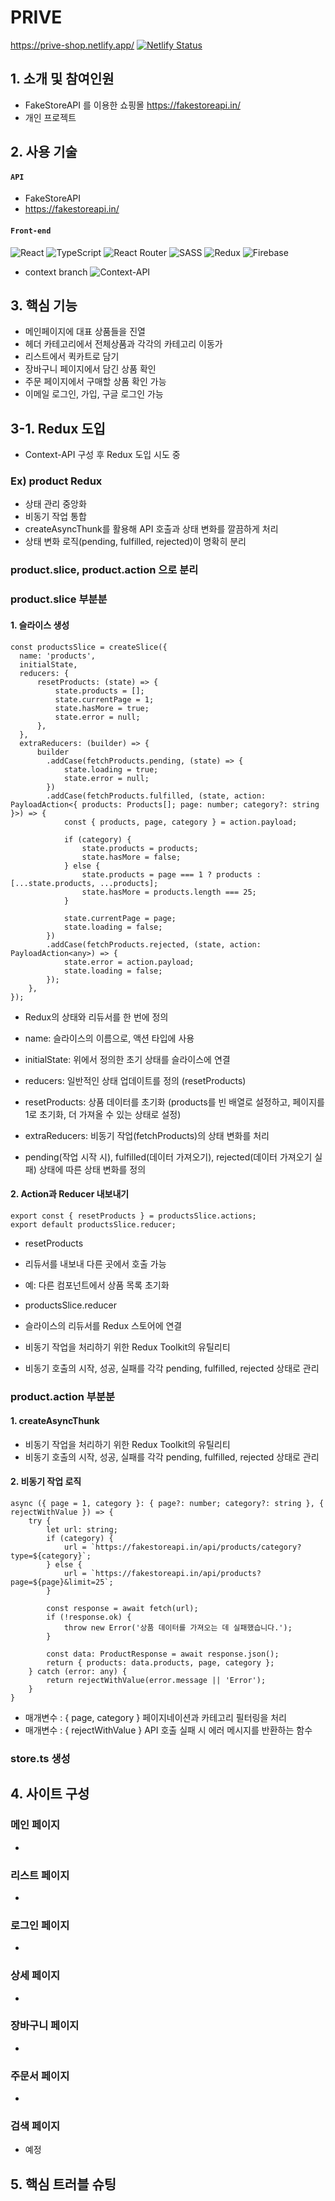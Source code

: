 # PRIVE
https://prive-shop.netlify.app/
[![Netlify Status](https://api.netlify.com/api/v1/badges/6bcb29fe-aef3-4262-ac6b-772ec3ffda00/deploy-status)](https://app.netlify.com/sites/prive-shop/deploys)


## 1. 소개 및  참여인원
- FakeStoreAPI 를 이용한 쇼핑몰 https://fakestoreapi.in/
- 개인 프로젝트

## 2. 사용 기술
#### `API`
  - FakeStoreAPI
  - https://fakestoreapi.in/

#### `Front-end`
![React](https://img.shields.io/badge/react-%2320232a.svg?style=for-the-badge&logo=react&logoColor=%2361DAFB)
![TypeScript](https://img.shields.io/badge/typescript-%23007ACC.svg?style=for-the-badge&logo=typescript&logoColor=white)
![React Router](https://img.shields.io/badge/React_Router-CA4245?style=for-the-badge&logo=react-router&logoColor=white)
![SASS](https://img.shields.io/badge/SASS-hotpink.svg?style=for-the-badge&logo=SASS&logoColor=white)
![Redux](https://img.shields.io/badge/redux-%23593d88.svg?style=for-the-badge&logo=redux&logoColor=white)
![Firebase](https://img.shields.io/badge/firebase-%23039BE5.svg?style=for-the-badge&logo=firebase)
- context branch
![Context-API](https://img.shields.io/badge/Context--Api-000000?style=for-the-badge&logo=react)

## 3. 핵심 기능
- 메인페이지에 대표 상품들을 진열
- 헤더 카테고리에서 전체상품과 각각의 카테고리 이동가
- 리스트에서 퀵카트로 담기 
- 장바구니 페이지에서 담긴 상품 확인
- 주문 페이지에서 구매할 상품 확인 가능
- 이메일 로그인, 가입, 구글 로그인 가능

## 3-1. Redux 도입
- Context-API 구성 후 Redux 도입 시도 중

### Ex) product Redux
- 상태 관리 중앙화
- 비동기 작업 통합
- createAsyncThunk를 활용해 API 호출과 상태 변화를 깔끔하게 처리
- 상태 변화 로직(pending, fulfilled, rejected)이 명확히 분리

### product.slice, product.action 으로 분리

### product.slice 부분분
#### 1. 슬라이스 생성
  ```
  const productsSlice = createSlice({
    name: 'products',
    initialState,
    reducers: {
        resetProducts: (state) => {
            state.products = [];
            state.currentPage = 1;
            state.hasMore = true;
            state.error = null;
        },
    },
    extraReducers: (builder) => {
        builder
          .addCase(fetchProducts.pending, (state) => {
              state.loading = true;
              state.error = null;
          })
          .addCase(fetchProducts.fulfilled, (state, action: PayloadAction<{ products: Products[]; page: number; category?: string }>) => {
              const { products, page, category } = action.payload;

              if (category) {
                  state.products = products;
                  state.hasMore = false;
              } else {
                  state.products = page === 1 ? products : [...state.products, ...products];
                  state.hasMore = products.length === 25;
              }

              state.currentPage = page;
              state.loading = false;
          })
          .addCase(fetchProducts.rejected, (state, action: PayloadAction<any>) => {
              state.error = action.payload;
              state.loading = false;
          });
      },
  });
  ```
- Redux의 상태와 리듀서를 한 번에 정의
- name: 슬라이스의 이름으로, 액션 타입에 사용
- initialState: 위에서 정의한 초기 상태를 슬라이스에 연결

- reducers: 일반적인 상태 업데이트를 정의 (resetProducts)
- resetProducts: 상품 데이터를 초기화 (products를 빈 배열로 설정하고, 페이지를 1로 초기화, 더 가져올 수 있는 상태로 설정)
  
- extraReducers: 비동기 작업(fetchProducts)의 상태 변화를 처리
- pending(작업 시작 시), fulfilled(데이터 가져오기), rejected(데이터 가져오기 실패) 상태에 따른 상태 변화를 정의

#### 2. Action과 Reducer 내보내기
 ```
export const { resetProducts } = productsSlice.actions;
export default productsSlice.reducer;
 ```
- resetProducts
- 리듀서를 내보내 다른 곳에서 호출 가능
- 예: 다른 컴포넌트에서 상품 목록 초기화

- productsSlice.reducer
- 슬라이스의 리듀서를 Redux 스토어에 연결
- 비동기 작업을 처리하기 위한 Redux Toolkit의 유틸리티
- 비동기 호출의 시작, 성공, 실패를 각각 pending, fulfilled, rejected 상태로 관리

### product.action 부분분

#### 1. createAsyncThunk
- 비동기 작업을 처리하기 위한 Redux Toolkit의 유틸리티
- 비동기 호출의 시작, 성공, 실패를 각각 pending, fulfilled, rejected 상태로 관리

#### 2. 비동기 작업 로직
  ```
  async ({ page = 1, category }: { page?: number; category?: string }, { rejectWithValue }) => {
      try {
          let url: string;
          if (category) {
              url = `https://fakestoreapi.in/api/products/category?type=${category}`;
          } else {
              url = `https://fakestoreapi.in/api/products?page=${page}&limit=25`;
          }

          const response = await fetch(url);
          if (!response.ok) {
              throw new Error('상품 데이터를 가져오는 데 실패했습니다.');
          }

          const data: ProductResponse = await response.json();
          return { products: data.products, page, category };
      } catch (error: any) {
          return rejectWithValue(error.message || 'Error');
      }
  }
  ```
- 매개변수 : { page, category } 페이지네이션과 카테고리 필터링을 처리
- 매개변수 : { rejectWithValue } API 호출 실패 시 에러 메시지를 반환하는 함수

### store.ts 생성

## 4. 사이트 구성
   ### 메인 페이지
   - 
   ### 리스트 페이지
   - 
   ### 로그인 페이지
   - 
   ### 상세 페이지
   - 
   ### 장바구니 페이지
   - 
   ### 주문서 페이지
   -
   ### 검색 페이지
   - 예정

## 5. 핵심 트러블 슈팅